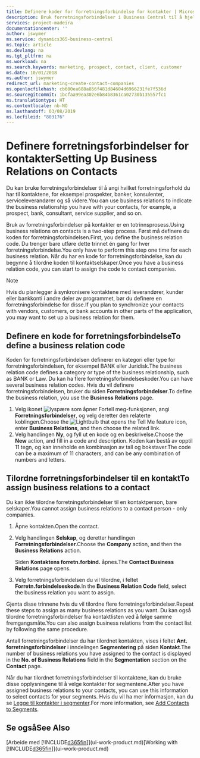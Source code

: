 ```yaml
---
title: Definere koder for forretningsforbindelse for kontakter | Microsoft-dokumentasjon
description: Bruk forretningsforbindelser i Business Central til å hjelpe til med markedsføring, og til å angi hvilket forretningsforhold du har til prospekter, klienter og kunder, for eksempel en bank eller serviceleverandør.
services: project-madeira
documentationcenter: ''
author: jswymer
ms.service: dynamics365-business-central
ms.topic: article
ms.devlang: na
ms.tgt_pltfrm: na
ms.workload: na
ms.search.keywords: marketing, prospect, contact, client, customer
ms.date: 10/01/2018
ms.author: jswymer
redirect_url: marketing-create-contact-companies
ms.openlocfilehash: cb600ea688a856f481d84604d6966231fe7f536d
ms.sourcegitcommit: 1bcfaa99ea302e6b84b8361ca02730b135557fc1
ms.translationtype: HT
ms.contentlocale: nb-NO
ms.lasthandoff: 03/08/2019
ms.locfileid: "803176"
---
```

# <a name="setting-up-business-relations-on-contacts"></a><span data-ttu-id="7c52d-103">Definere forretningsforbindelser for kontakter</span><span class="sxs-lookup"><span data-stu-id="7c52d-103">Setting Up Business Relations on Contacts</span></span>
<span data-ttu-id="7c52d-104">Du kan bruke forretningsforbindelser til å angi hvilket forretningsforhold du har til kontaktene, for eksempel prospekter, banker, konsulenter, serviceleverandører og så videre.</span><span class="sxs-lookup"><span data-stu-id="7c52d-104">You can use business relations to indicate the business relationship you have with your contacts, for example, a prospect, bank, consultant, service supplier, and so on.</span></span>

<span data-ttu-id="7c52d-105">Bruk av forretningsforbindelser på kontakter er en totrinnsprosess.</span><span class="sxs-lookup"><span data-stu-id="7c52d-105">Using business relations on contacts is a two-step process.</span></span> <span data-ttu-id="7c52d-106">Først må definere du koden for forretningsforbindelsen.</span><span class="sxs-lookup"><span data-stu-id="7c52d-106">First, you define the business relation code.</span></span> <span data-ttu-id="7c52d-107">Du trenger bare utføre dette trinnet én gang for hver forretningsforbindelse.</span><span class="sxs-lookup"><span data-stu-id="7c52d-107">You only have to perform this step one time for each business relation.</span></span> <span data-ttu-id="7c52d-108">Når du har en kode for forretningsforbindelse, kan du begynne å tilordne koden til kontaktselskaper.</span><span class="sxs-lookup"><span data-stu-id="7c52d-108">Once you have a business relation code, you can start to assign the code to contact companies.</span></span>

> [!NOTE]  
>   <span data-ttu-id="7c52d-109">Hvis du planlegger å synkronisere kontaktene med leverandører, kunder eller bankkonti i andre deler av programmet, bør du definere en forretningsforbindelse for disse.</span><span class="sxs-lookup"><span data-stu-id="7c52d-109">If you plan to synchronize your contacts with vendors, customers, or bank accounts in other parts of the application, you may want to set up a business relation for them.</span></span>

## <a name="to-define-a-business-relation-code"></a><span data-ttu-id="7c52d-110">Definere en kode for forretningsforbindelse</span><span class="sxs-lookup"><span data-stu-id="7c52d-110">To define a business relation code</span></span>
<span data-ttu-id="7c52d-111">Koden for forretningsforbindelsen definerer en kategori eller type for forretningsforbindelsen, for eksempel BANK eller Juridisk.</span><span class="sxs-lookup"><span data-stu-id="7c52d-111">The business relation code defines a category or type of the business relationship, such as BANK or Law.</span></span> <span data-ttu-id="7c52d-112">Du kan ha flere forretningsforbindelseskoder.</span><span class="sxs-lookup"><span data-stu-id="7c52d-112">You can have several business relation codes.</span></span> <span data-ttu-id="7c52d-113">Hvis du vil definere forretningsforbindelsen, bruker du siden **Forretningsforbindelser**.</span><span class="sxs-lookup"><span data-stu-id="7c52d-113">To define the business relation, you use the **Business Relations** page.</span></span>

1. <span data-ttu-id="7c52d-114">Velg ikonet ![lyspære som åpner Fortell meg-funksjonen](media/ui-search/search_small.png "Fortell hva du vil gjøre"), angi **Forretningsforbindelser**, og velg deretter den relaterte koblingen.</span><span class="sxs-lookup"><span data-stu-id="7c52d-114">Choose the ![Lightbulb that opens the Tell Me feature](media/ui-search/search_small.png "Tell me what you want to do") icon, enter **Business Relations**, and then choose the related link.</span></span>
2. <span data-ttu-id="7c52d-115">Velg handlingen **Ny**, og fyll ut en kode og en beskrivelse.</span><span class="sxs-lookup"><span data-stu-id="7c52d-115">Choose the **New** action, and fill in a code and description.</span></span> <span data-ttu-id="7c52d-116">Koden kan bestå av opptil 11 tegn, og kan inneholde en kombinasjon av tall og bokstaver.</span><span class="sxs-lookup"><span data-stu-id="7c52d-116">The code can be a maximum of 11 characters, and can be any combination of numbers and letters.</span></span>

## <a name="AssignBusRelContact"></a> <span data-ttu-id="7c52d-117">Tilordne forretningsforbindelser til en kontakt</span><span class="sxs-lookup"><span data-stu-id="7c52d-117">To assign business relations to a contact</span></span>
<span data-ttu-id="7c52d-118">Du kan ikke tilordne forretningsforbindelser til en kontaktperson, bare selskaper.</span><span class="sxs-lookup"><span data-stu-id="7c52d-118">You cannot assign business relations to a contact person - only companies.</span></span>

1. <span data-ttu-id="7c52d-119">Åpne kontakten.</span><span class="sxs-lookup"><span data-stu-id="7c52d-119">Open the contact.</span></span>
2. <span data-ttu-id="7c52d-120">Velg handlingen **Selskap**, og deretter handlingen **Forretningsforbindelser**.</span><span class="sxs-lookup"><span data-stu-id="7c52d-120">Choose the **Company** action, and then the **Business Relations** action.</span></span>

    <span data-ttu-id="7c52d-121">Siden **Kontaktens forretn.forbind.** åpnes.</span><span class="sxs-lookup"><span data-stu-id="7c52d-121">The **Contact Business Relations** page opens.</span></span>
3. <span data-ttu-id="7c52d-122">Velg forretningsforbindelsen du vil tilordne, i feltet **Forretn.forbindelseskode**.</span><span class="sxs-lookup"><span data-stu-id="7c52d-122">In the **Business Relation Code** field, select the business relation you want to assign.</span></span>

<span data-ttu-id="7c52d-123">Gjenta disse trinnene hvis du vil tilordne flere forretningsforbindelser.</span><span class="sxs-lookup"><span data-stu-id="7c52d-123">Repeat these steps to assign as many business relations as you want.</span></span> <span data-ttu-id="7c52d-124">Du kan også tilordne forretningsforbindelser fra kontaktlisten ved å følge samme fremgangsmåte.</span><span class="sxs-lookup"><span data-stu-id="7c52d-124">You can also assign business relations from the contact list by following the same procedure.</span></span>

<span data-ttu-id="7c52d-125">Antall forretningsforbindelser du har tilordnet kontakten, vises i feltet **Ant. forretningsforbindelser** i inndelingen **Segmentering** på siden **Kontakt**.</span><span class="sxs-lookup"><span data-stu-id="7c52d-125">The number of business relations you have assigned to the contact is displayed in the **No. of Business Relations** field in the **Segmentation** section on the **Contact** page.</span></span>

<span data-ttu-id="7c52d-126">Når du har tilordnet forretningsforbindelser til kontaktene, kan du bruke disse opplysningene til å velge kontakter for segmentene.</span><span class="sxs-lookup"><span data-stu-id="7c52d-126">After you have assigned business relations to your contacts, you can use this information to select contacts for your segments.</span></span> <span data-ttu-id="7c52d-127">Hvis du vil ha mer informasjon, kan du se [Legge til kontakter i segmenter](marketing-add-contact-segment.md).</span><span class="sxs-lookup"><span data-stu-id="7c52d-127">For more information, see [Add Contacts to Segments](marketing-add-contact-segment.md).</span></span>

## <a name="see-also"></a><span data-ttu-id="7c52d-128">Se også</span><span class="sxs-lookup"><span data-stu-id="7c52d-128">See Also</span></span>
<span data-ttu-id="7c52d-129">[Arbeide med [!INCLUDE[d365fin](includes/d365fin_md.md)]](ui-work-product.md)</span><span class="sxs-lookup"><span data-stu-id="7c52d-129">[Working with [!INCLUDE[d365fin](includes/d365fin_md.md)]](ui-work-product.md)</span></span>
